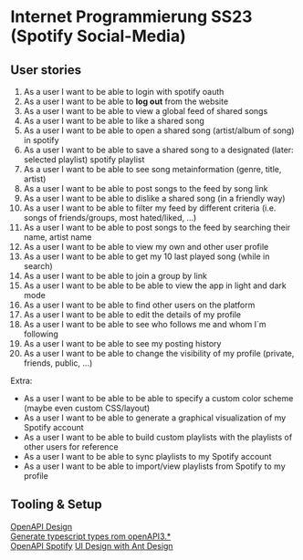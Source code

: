 # Internet Programmierung SS23 (Spotify Social-Media)

## User stories

1. As a user I want to be able to login with spotify oauth
2. As a user I want to be able to **log out** from the website
3. As a user I want to be able to view a global feed of shared songs
4. As a user I want to be able to like a shared song
5. As a user I want to be able to open a shared song (artist/album of song) in spotify
6. As a user I want to be able to save a shared song to a designated (later: selected playlist) spotify playlist
7. As a user I want to be able to see song metainformation (genre, title, artist)
8. As a user I want to be able to post songs to the feed by song link
9. As a user I want to be able to dislike a shared song (in a friendly way)
10. As a user I want to be able to filter my feed by different criteria (i.e. songs of friends/groups, most hated/liked, ...)
11. As a user I want to be able to post songs to the feed by searching their name, artist name
12. As a user I want to be able to view my own and other user profile
13. As a user I want to be able to get my 10 last played song (while in search)
14. As a user I want to be able to join a group by link
15. As a user I want to be able to be able to view the app in light and dark mode
16. As a user I want to be able to find other users on the platform
17. As a user I want to be able to edit the details of my profile
18. As a user I want to be able to see who follows me and whom I´m following
19. As a user I want to be able to see my posting history
20. As a user I want to be able to change the visibility of my profile (private, friends, public, ...)

Extra:

- As a user I want to be able to be able to specify a custom color scheme (maybe even custom CSS/layout)
- As a user I want to be able to generate a graphical visualization of my Spotify account
- As a user I want to be able to build custom playlists with the playlists of other users for reference
- As a user I want to be able to sync playlists to my Spotify account
- As a user I want to be able to import/view playlists from Spotify to my profile

## Tooling & Setup

[OpenAPI Design](https://stoplight.io/studio) \
[Generate typescript types rom openAPI3.\*](https://github.com/drwpow/openapi-typescript) \
[OpenAPI Spotify](https://github.com/sonallux/spotify-web-api)
[UI Design with Ant Design](https://ant.design/)
